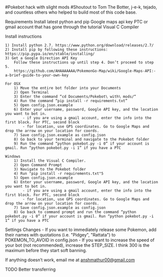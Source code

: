 #Pokebot hack with slight mods
#Shoutout to Tom The Botter, j-e-k, tejado, and countless others who helped to build most of this code base.

Requirements
	Install latest python and pip
	Google maps api key
	PTC or gmail account that has gone through the tutorial
    Visual C Compiler

Install instructions

	1) Install python 2.7. https://www.python.org/download/releases/2.7/
	2) Install pip by following these instructions: https://pip.pypa.io/en/stable/installing/
	3) Get a Google Direction API Key
		Follow these instructions up until step 4. Don’t proceed to step 5.
		https://github.com/AHAAAAAAA/PokemonGo-Map/wiki/Google-Maps-API:-a-brief-guide-to-your-own-key

	For OSX
		1) Move the entire bot folder into your Documents
		2) Open Terminal
		3) Enter the command “cd Documents/Pokebot\ with\ mods/“
		4) Run the command “pip install -r requirements.txt”
		5) Open config.json.example
		6) Enter your username, password, Google API key, and the location you want to bot in.
			- if you are using a gmail account, enter the info into the first block. For PTC, second block
			- for location, use GPS coordinates. Go to Google Maps and drop the arrow on your location for coords.
		7) Save config.json.example as config.json
		8) Go back to your terminal and navigate to the Pokebot folder
		9) Run the command “python pokebot.py -i 0” if your account is gmail. Run “python pokebot.py -i 1” if you have a PTC

	Windows
        1) Install the Visual C Compiler.
        2) Open Command Prompt
        3) Navigate to the Pokebot folder
        4) Run "pip install -r requirements.txt"5
        5) Open config.json.example
        6) Enter your username, password, Google API key, and the location you want to bot in.
            - if you are using a gmail account, enter the info into the first block. For PTC, second block
            - for location, use GPS coordinates. Go to Google Maps and drop the arrow on your location for coords.
        7) Save config.json.example as config.json
        8) Go back to command prompt and run the command “python pokebot.py -i 0” if your account is gmail. Run “python pokebot.py -i 1” if you have a PTC

Settings Changes
	- If you want to immediately release some Pokemon, add their names with quotations (i.e. "Pidgey", "Rattata") to POKEMON_TO_AVOID in config.json
	- If you want to increase the speed of your bot (not recommended), increase the STEP_SIZE. I think 300 is the maximum before they start soft banning.



If anything doesn’t work, email me at anshmathur00@gmail.com

TODO
	Better transferring